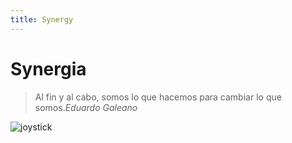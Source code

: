 ```yaml
---
title: Synergy
---
```

# Synergia

> Al fin y al cabo, somos lo que hacemos para cambiar lo que somos.<cite>Eduardo Galeano</cite>

![joystick](/images/sharpie.svg)